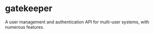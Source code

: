 # gatekeeper
A user management and authentication API for multi-user systems, with numerous features.
